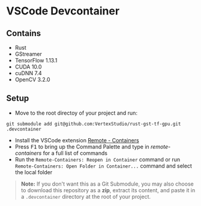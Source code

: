 # VSCode Devcontainer

## Contains
- Rust
- GStreamer
- TensorFlow 1.13.1
- CUDA 10.0
- cuDNN 7.4
- OpenCV 3.2.0

## Setup

- Move to the root directoy of your project and run:
```
git submodule add git@github.com:VertexStudio/rust-gst-tf-gpu.git .devcontainer
```
- Install the VSCode extension [Remote - Containers](https://marketplace.visualstudio.com/items?itemName=ms-vscode-remote.remote-containers)
- Press <kbd>F1</kbd> to bring up the Command Palette and type in *remote-containers* for a full list of commands
- Run the `Remote-Containers: Reopen in Container` command or run `Remote-Containers: Open Folder in Container...` command and select the local folder

> **Note:** If you don't want this as a Git Submodule, you may also choose to download this repository as a **zip**, extract its content, and paste it in a `.devcontainer` directory at the root of your project.
